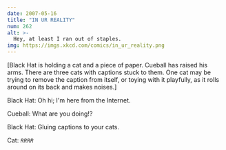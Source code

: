 ```yaml
---
date: 2007-05-16
title: "IN UR REALITY"
num: 262
alt: >-
  Hey, at least I ran out of staples.
img: https://imgs.xkcd.com/comics/in_ur_reality.png
---
```

[Black Hat is holding a cat and a piece of paper. Cueball has raised his arms. There are three cats with captions stuck to them. One cat may be trying to remove the caption from itself, or toying with it playfully, as it rolls around on its back and makes noises.]

Black Hat: Oh hi; I'm here from the Internet.

Cueball: What are you doing!?

Black Hat: Gluing captions to your cats.

Cat: <small>*RRRR*</small>